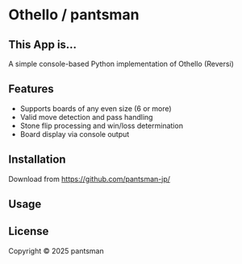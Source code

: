 # Othello / pantsman

## This App is...
A simple console-based Python implementation of Othello (Reversi)

## Features
- Supports boards of any even size (6 or more)
- Valid move detection and pass handling
- Stone flip processing and win/loss determination
- Board display via console output

## Installation
Download from <https://github.com/pantsman-jp/>

## Usage

## License
Copyright © 2025 pantsman